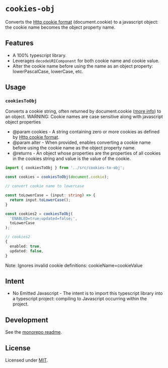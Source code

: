 # `cookies-obj`

Converts the [Http cookie format](https://developer.mozilla.org/en-US/docs/web/api/document/cookie) (document.cookie) to a javascript object: the cookie name becomes the object property name.

## Features

* A 100% typescript library.
* Leverages `decodeURIComponent` for both cookie name and cookie value.
* Alter the cookie name before using the name as an object property: lowerPascalCase, lowerCase, etc.

## Usage

### `cookiesToObj`

Converts a cookie string, often returned by document.cookie ([more info](https://developer.mozilla.org/en-US/docs/web/api/document/cookie)) to an object. WARNING: Cookie names are case sensitive along with javascript object properties

* @param cookies - A string containing zero or more cookies as defined by [Http cookie format](https://developer.mozilla.org/en-US/docs/web/api/document/cookie).
* @param alter - When provided, enables converting a cookie name before using the cookie name as the object property name.
* @returns - An object whose properties are the properties of all cookies in the cookies string and value is the value of the cookie.

```typescript
import { cookiesToObj } from '../src/cookies-to-obj';

const cookies = cookiesToObj(document.cookie);

// convert cookie name to lowercase

const toLowerCase = (input: string) => {
  return input.toLowerCase();
}

const cookies2 = cookiesToObj(
  'ENABLED=true;updated=false;',
  toLowerCase
);

// cookies2
{
  enabled: true,
  updated: false,
}
```

Note: Ignores invalid cookie definitions: cookieName=cookieValue

## Intent

* No Emitted Javascript - The intent is to import this typescript library into a typescript project: compiling to Javascript occurring within the project.

## Development

See the [monorepo readme](https://www.github.com/erichosick/tm-support).

## License

Licensed under [MIT](./LICENSE.md).
